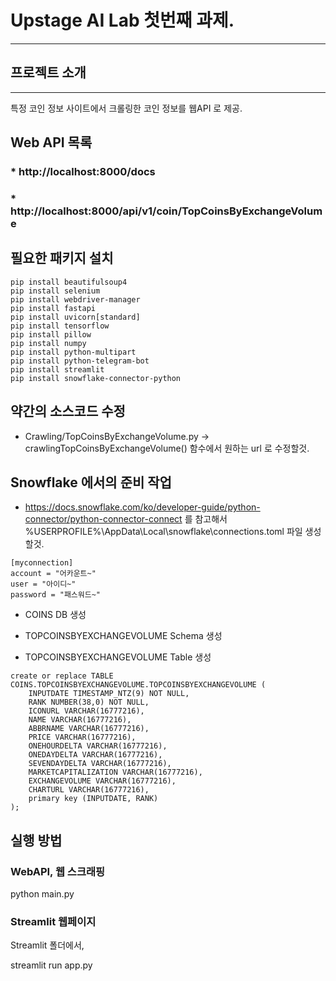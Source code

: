 # Upstage AI Lab 첫번째 과제.
---



## 프로젝트 소개
---
특정 코인 정보 사이트에서 크롤링한 코인 정보를 웹API 로 제공.



## Web API 목록

### * http://localhost:8000/docs
### * http://localhost:8000/api/v1/coin/TopCoinsByExchangeVolume



## 필요한 패키지 설치

```
pip install beautifulsoup4
pip install selenium
pip install webdriver-manager
pip install fastapi
pip install uvicorn[standard]
pip install tensorflow
pip install pillow
pip install numpy
pip install python-multipart
pip install python-telegram-bot
pip install streamlit
pip install snowflake-connector-python
```

## 약간의 소스코드 수정

* Crawling/TopCoinsByExchangeVolume.py -> crawlingTopCoinsByExchangeVolume() 함수에서 원하는 url 로 수정할것.


## Snowflake 에서의 준비 작업

* https://docs.snowflake.com/ko/developer-guide/python-connector/python-connector-connect 를 참고해서 %USERPROFILE%\AppData\Local\snowflake\connections.toml 파일 생성할것.

```
[myconnection]
account = "어카운트~"
user = "아이디~"
password = "패스워드~"
```

* COINS DB 생성

* TOPCOINSBYEXCHANGEVOLUME Schema 생성

* TOPCOINSBYEXCHANGEVOLUME Table 생성

```
create or replace TABLE COINS.TOPCOINSBYEXCHANGEVOLUME.TOPCOINSBYEXCHANGEVOLUME (
	INPUTDATE TIMESTAMP_NTZ(9) NOT NULL,
	RANK NUMBER(38,0) NOT NULL,
	ICONURL VARCHAR(16777216),
	NAME VARCHAR(16777216),
	ABBRNAME VARCHAR(16777216),
	PRICE VARCHAR(16777216),
	ONEHOURDELTA VARCHAR(16777216),
	ONEDAYDELTA VARCHAR(16777216),
	SEVENDAYDELTA VARCHAR(16777216),
	MARKETCAPITALIZATION VARCHAR(16777216),
	EXCHANGEVOLUME VARCHAR(16777216),
	CHARTURL VARCHAR(16777216),
	primary key (INPUTDATE, RANK)
);
```

## 실행 방법

### WebAPI, 웹 스크래핑
python main.py

### Streamlit 웹페이지
Streamlit 폴더에서,

streamlit run app.py
